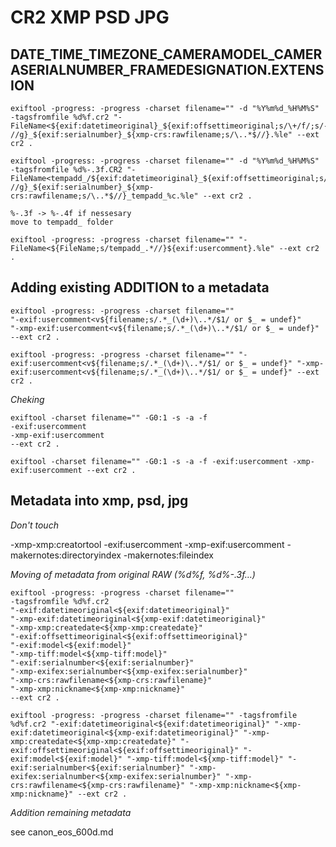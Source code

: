 # CR2 XMP PSD JPG

## DATE_TIME_TIMEZONE_CAMERAMODEL_CAMERASERIALNUMBER_FRAMEDESIGNATION.EXTENSION

```
exiftool -progress: -progress -charset filename="" -d "%Y%m%d_%H%M%S" -tagsfromfile %d%f.cr2 "-FileName<${exif:datetimeoriginal}_${exif:offsettimeoriginal;s/\+/f/;s/-/b/;s/://}_${exif:model;s/ //g}_${exif:serialnumber}_${xmp-crs:rawfilename;s/\..*$//}.%le" --ext cr2 .

exiftool -progress: -progress -charset filename="" -d "%Y%m%d_%H%M%S" -tagsfromfile %d%-.3f.CR2 "-FileName<tempadd_/${exif:datetimeoriginal}_${exif:offsettimeoriginal;s/\+/f/;s/-/b/;s/://}_${exif:model;s/ //g}_${exif:serialnumber}_${xmp-crs:rawfilename;s/\..*$//}_tempadd_%c.%le" --ext cr2 .

%-.3f -> %-.4f if nessesary
move to tempadd_ folder

exiftool -progress: -progress -charset filename="" "-FileName<${FileName;s/tempadd_.*//}${exif:usercomment}.%le" --ext cr2 .
```

## Adding existing ADDITION to a metadata

```
exiftool -progress: -progress -charset filename=""
"-exif:usercomment<v${filename;s/.*_(\d+)\..*/$1/ or $_ = undef}"
"-xmp-exif:usercomment<v${filename;s/.*_(\d+)\..*/$1/ or $_ = undef}"
--ext cr2 .
```
```
exiftool -progress: -progress -charset filename="" "-exif:usercomment<v${filename;s/.*_(\d+)\..*/$1/ or $_ = undef}" "-xmp-exif:usercomment<v${filename;s/.*_(\d+)\..*/$1/ or $_ = undef}" --ext cr2 .
```

*Cheking*
```
exiftool -charset filename="" -G0:1 -s -a -f
-exif:usercomment
-xmp-exif:usercomment
--ext cr2 .
```
```
exiftool -charset filename="" -G0:1 -s -a -f -exif:usercomment -xmp-exif:usercomment --ext cr2 .
```

## Metadata into xmp, psd, jpg

*Don't touch*

-xmp-xmp:creatortool
-exif:usercomment
-xmp-exif:usercomment
-makernotes:directoryindex
-makernotes:fileindex

*Moving of metadata from original RAW (%d%f, %d%-.3f…)*

```
exiftool -progress: -progress -charset filename=""
-tagsfromfile %d%f.cr2
"-exif:datetimeoriginal<${exif:datetimeoriginal}"
"-xmp-exif:datetimeoriginal<${xmp-exif:datetimeoriginal}"
"-xmp-xmp:createdate<${xmp-xmp:createdate}"
"-exif:offsettimeoriginal<${exif:offsettimeoriginal}"
"-exif:model<${exif:model}"
"-xmp-tiff:model<${xmp-tiff:model}"
"-exif:serialnumber<${exif:serialnumber}"
"-xmp-exifex:serialnumber<${xmp-exifex:serialnumber}"
"-xmp-crs:rawfilename<${xmp-crs:rawfilename}"
"-xmp-xmp:nickname<${xmp-xmp:nickname}"
--ext cr2 .
```
```
exiftool -progress: -progress -charset filename="" -tagsfromfile %d%f.cr2 "-exif:datetimeoriginal<${exif:datetimeoriginal}" "-xmp-exif:datetimeoriginal<${xmp-exif:datetimeoriginal}" "-xmp-xmp:createdate<${xmp-xmp:createdate}" "-exif:offsettimeoriginal<${exif:offsettimeoriginal}" "-exif:model<${exif:model}" "-xmp-tiff:model<${xmp-tiff:model}" "-exif:serialnumber<${exif:serialnumber}" "-xmp-exifex:serialnumber<${xmp-exifex:serialnumber}" "-xmp-crs:rawfilename<${xmp-crs:rawfilename}" "-xmp-xmp:nickname<${xmp-xmp:nickname}" --ext cr2 .
```

*Addition remaining metadata*

see canon_eos_600d.md
